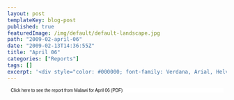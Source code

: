 ```yaml
---
layout: post
templateKey: blog-post
published: true
featuredImage: /img/default/default-landscape.jpg
path: "2009-02-april-06"
date: "2009-02-13T14:36:55Z"
title: "April 06"
categories: ["Reports"]
tags: []
excerpt: '<div style="color: #000000; font-family: Verdana, Arial, Helvetica, sans-serif; font-size: 10px; b...'
---
```


<div style="color: #000000; font-family: Verdana, Arial, Helvetica, sans-serif; font-size: 10px; background-image: initial; background-repeat: initial; background-attachment: initial; -webkit-background-clip: initial; -webkit-background-origin: initial; background-color: #ffffff; background-position: initial initial; margin: 8px;">

Click here to see the report from Malawi for April 06 (PDF)

</div>
